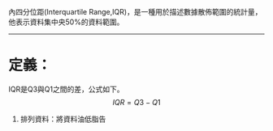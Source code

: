 內四分位距(Interquartile Range,IQR)，是一種用於描述數據散佈範圍的統計量，他表示資料集中央50%的資料範圍。
- - -
# 定義：
IQR是Q3與Q1之間的差，公式如下。
$$IQR=Q3-Q1$$
1. 排列資料：將資料油低脂告